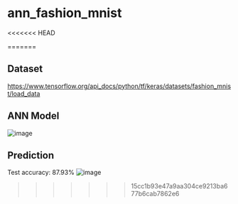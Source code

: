 # ann_fashion_mnist
<<<<<<< HEAD

=======
## Dataset
https://www.tensorflow.org/api_docs/python/tf/keras/datasets/fashion_mnist/load_data
## ANN Model
![image](https://user-images.githubusercontent.com/127728688/226088572-db3ad22a-e56d-4d2c-aba5-a89b04b933db.png)
## Prediction
Test accuracy: 87.93%
![image](https://user-images.githubusercontent.com/127728688/226088646-843edb65-7c7e-4224-8403-16baec2d5cf2.png)
>>>>>>> 15cc1b93e47a9aa304ce9213ba677b6cab7862e6
